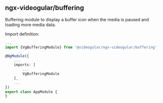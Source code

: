 ## ngx-videogular/buffering

Buffering module to display a buffer icon when the media is paused and loading more media data.

Import definition:

```typescript
...
import {VgBufferingModule} from '@videogular/ngx-videogular/buffering';

@NgModule({
    ...
    imports: [
        ...
        VgBufferingModule
    ],
    ...
})
export class AppModule {
}
```
